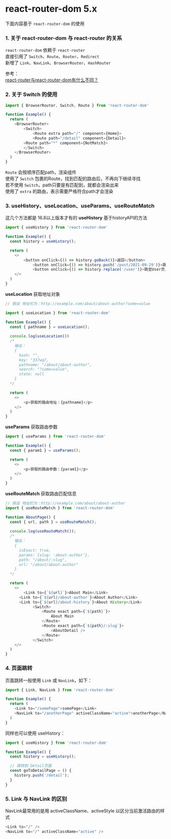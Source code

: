 # react-router-dom 5.x

下面内容基于 `react-router-dom` 的使用
### 1. 关于 react-router-dom 与 react-router 的关系
`react-router-dom` 依赖于 `react-router`<br />
直接引用了 `Switch`、`Route`、`Router`、`Redirect`<br />
新增了 `Link`、`NavLink`、`BrowserRouter`、`HashRouter`

参考：<br />
[react-router与react-router-dom有什么不同？](https://segmentfault.com/a/1190000022443557)

### 2. 关于 Switch 的使用
```javascript
import { BrowserRouter, Switch, Route } from 'react-router-dom'

function Example() {
  return (
    <BrowserRouter>
    	<Switch>
    		<Route extra path="/" component={Home}>
    		<Route path="/detail" component={Detail}>
        <Route path="*" component={NotMatch}>
    	</Switch>
    </BrowserRouter>
  )
}
```
`Route` 会按顺序匹配path，渲染组件<br />
使用了 `Switch` 包裹的Route，找到匹配的路由后，不再向下继续寻找<br />
若不使用 `Switch`，path只要是有匹配到，就都会渲染出来<br />
使用了 `extra` 的路由，表示需要严格符合path才会渲染<br />

### 3. useHistory、useLocation、useParams、useRouteMatch
这几个方法都是 16.8以上版本才有的
**useHistory** 基于historyAPI的方法
```javascript
import { useHistory } from 'react-router-dom'

function Example() {
  const history = useHistory();

  return (
    <>
    	<button onClick={() => history.goBack()}>返回</button>
			<button onClick={() => history.push('/post/2021-09-29')}>跳至某文章页</button>
			<button onClick={() => history.replace('/user')}>跳至User页，且覆盖History记录</button>
    </>
  )
}
```
**useLocation** 获取地址对象
```javascript
// 假设 地址栏为：http://example.com/about/about-author?some=value

import { useLocation } from 'react-router-dom'

function Example() {
  const { pathname } = useLocation();
  
  console.log(useLocation())
  /*
    输出： 
    {
      hash: "",
      key: "337wq7,
      pathname: "/about/about-author",
      search: "?some=value",
      state: null
    }
  */

  return (
    <>
    	<p>获取的路由地址：{pathname}</p>
    </>
  )
}
```

**useParams** 获取路由参数
```javascript
import { useParams } from 'react-router-dom'

function Example() {
  const { param1 } = useParams();

  return (
    <>
    	<p>获取的路由参数：{param1}</p>
    </>
  )
}
```
**useRouteMatch** 获取路由匹配信息
```javascript
// 假设 地址栏为：http://example.com/about/about-author
import { useRouteMatch } from 'react-router-dom'

function AboutPage() {
  const { url, path } = useRouteMatch();
  
  console.log(useRouteMatch());
  /*
    输出： 
    {
      isExact: true,
      params: {slug: 'about-author'},
      path: "/about/:slug",
      url: "/about/about-author"
    }
  */

  return (
    <>
    	<Link to={`${url}`}>About Main</Link>
      <Link to={`${url}/about-author`}>About Author</Link>
      <Link to={`${url}/about-history`}>About History</Link>
			<Switch>
				<Route exact path={`${path}`}>
					About Main
				</Route>
				<Route exact path={`${path}/:slug`}>
					<AboutDetail />
				</Route>
			</Switch>
    </>
  )
}
```

### 4. 页面跳转
页面跳转一般使用 `Link` 或 `NavLink`，如下：
```javascript
import { Link, NavLink } from 'react-router-dom'

function Example() {
  return (
    <Link to="/somePage">somePage</Link>
    <NavLink to="/anotherPage" activeClassName="active">anotherPage</NavLink>
  )
}
```
同样也可以使用 useHistory：
```javascript
import { useHistory } from 'react-router-dom'

function Example() {
  const history = useHistory();

  // 跳转到 Detail页面
  const goToDetailPage = () {
    history.push('/detail');
  }
}
```
 
### 5. Link 与 NavLink 的区别
NavLink最常用的是用 activeClassName、activeStyle 以区分当前激活路由的样式
```javascript
<Link to="/" />
<NavLink to="/" activeClassName="active" />
```